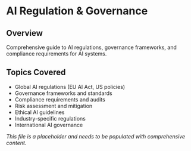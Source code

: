 # AI Regulation & Governance

## Overview
Comprehensive guide to AI regulations, governance frameworks, and compliance requirements for AI systems.

## Topics Covered
- Global AI regulations (EU AI Act, US policies)
- Governance frameworks and standards
- Compliance requirements and audits
- Risk assessment and mitigation
- Ethical AI guidelines
- Industry-specific regulations
- International AI governance

*This file is a placeholder and needs to be populated with comprehensive content.* 